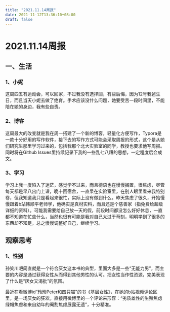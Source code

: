 ```yaml
---
title: "2021.11.14周报"
date: 2021-11-12T13:36:10+08:00
draft: false
---
```


# 2021.11.14周报

## 一、生活

### 1、小妮

这周四五有运动会，可以回家，不过我没有选择回，有些后悔，因为12号我爸生日，而且当天小妮去做了绝育。手术应该没什么问题，她要受苦一段时间里，不能陪在她的身边，我有些自责。

### 2、博客

这周最大的改变就是我在周一搭建了一个新的博客，轻量化方便写作，Typora是一款十分好用的写作软件，接下去的写作方式可能会采取周报的形式，这个是从她们研究生那里学习过来的，包括我那个北大实验室的同学，教授也要求他写周报。同时将在Github Issues里持续记录下我的一些乱七八糟的思想，一定程度后会成文。

### 3、学习

学习上我一度陷入了迷茫，感觉学不过来，而且德语也在慢慢搁置，很焦虑，尽管每天都是早八出门上课，晚十回宿舍，一直呆在实验室里，在别人眼里看来我特别卷，但我知道我只是看起来很忙，实际上没有做到什么。昨天焦虑了很久，开始慢慢跟着b站韩顺平老师学，他确实是真材实料，而且还是个慈善家（指免费给超级详细的资料）。可能我需要给自己放一天的假，前段时间都没怎么好好休息，一直都不知道在忙些什么，当然也很有可能是我对自己太过于苛刻，明明学到了很多的东西却不知足，总之慢慢调整好自己，继续学习。

## 观察思考

### 1、性别

孙笑川吧简直就是一个符合厌女这本书的典型，里面大多是一些“无能力男”，而主要的内容是通过获得女性从而得到其他男性的认可。把女性当作性资源，完美表现了什么是“厌女又渴批”的氛围。

最近在看微博id“玲玲Peter和四只猫”的书《基层女性》，在她的b站视频评论区里，是一场厌女的狂欢。直接用微博里的一个评论来形容：“劣质雄性的生殖焦虑绿帽焦虑和来自幼年的阉割焦虑展露无遗”，十分精准。

